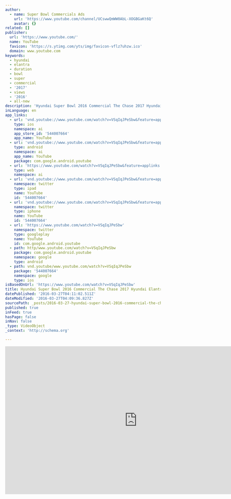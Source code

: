 ```yaml
---
author:
  - name: Super Bowl Commercials Ads
    url: 'https://www.youtube.com/channel/UCswwQmWW0AbL-XOGBGaKt6Q'
    avatar: {}
related: []
publisher:
  url: 'https://www.youtube.com/'
  name: YouTube
  favicon: 'https://s.ytimg.com/yts/img/favicon-vflz7uhzw.ico'
  domain: www.youtube.com
keywords:
  - hyundai
  - elantra
  - duration
  - bowl
  - super
  - commercial
  - '2017'
  - views
  - '2016'
  - all-new
description: 'Hyundai Super Bowl 2016 Commercial The Chase 2017 Hyundai Elantra. The Chase Hyundai Super Bowl Commercial | The 2017 Hyundai Elantra. What if you could remotely start your car by simply talking to your smartwatch? The all-new Hyundai Elantra with Blue Link® makes that possible, so when you need to leave in a hurry, even a big hurry, it just may come in handy.'
inLanguage: en
app_links:
  - url: 'vnd.youtube://www.youtube.com/watch?v=VSqIqJPeSbw&feature=applinks'
    type: ios
    namespace: ai
    app_store_id: '544007664'
    app_name: YouTube
  - url: 'vnd.youtube://www.youtube.com/watch?v=VSqIqJPeSbw&feature=applinks'
    type: android
    namespace: ai
    app_name: YouTube
    package: com.google.android.youtube
  - url: 'https://www.youtube.com/watch?v=VSqIqJPeSbw&feature=applinks'
    type: web
    namespace: ai
  - url: 'vnd.youtube://www.youtube.com/watch?v=VSqIqJPeSbw&feature=applinks'
    namespace: twitter
    type: ipad
    name: YouTube
    id: '544007664'
  - url: 'vnd.youtube://www.youtube.com/watch?v=VSqIqJPeSbw&feature=applinks'
    namespace: twitter
    type: iphone
    name: YouTube
    id: '544007664'
  - url: 'https://www.youtube.com/watch?v=VSqIqJPeSbw'
    namespace: twitter
    type: googleplay
    name: YouTube
    id: com.google.android.youtube
  - path: http/www.youtube.com/watch?v=VSqIqJPeSbw
    package: com.google.android.youtube
    namespace: google
    type: android
  - path: vnd.youtube/www.youtube.com/watch?v=VSqIqJPeSbw
    package: '544007664'
    namespace: google
    type: ios
isBasedOnUrl: 'https://www.youtube.com/watch?v=VSqIqJPeSbw'
title: Hyundai Super Bowl 2016 Commercial The Chase 2017 Hyundai Elantra
datePublished: '2016-03-27T04:11:02.511Z'
dateModified: '2016-03-27T04:09:36.827Z'
sourcePath: _posts/2016-03-27-hyundai-super-bowl-2016-commercial-the-chase-2017-hyundai-el.md
published: true
inFeed: true
hasPage: false
inNav: false
_type: VideoObject
_context: 'http://schema.org'

---
```

<iframe src="https://cdn.embedly.com/widgets/media.html?src=https%3A%2F%2Fwww.youtube.com%2Fembed%2FVSqIqJPeSbw%3Ffeature%3Doembed&amp;url=https%3A%2F%2Fwww.youtube.com%2Fwatch%3Fv%3DVSqIqJPeSbw&amp;image=https%3A%2F%2Fi.ytimg.com%2Fvi%2FVSqIqJPeSbw%2Fhqdefault.jpg&amp;key=b7d04c9b404c499eba89ee7072e1c4f7&amp;type=text%2Fhtml&amp;schema=youtube" width="854" height="480" scrolling="no" frameborder="0" allowfullscreen="allowfullscreen" style=""></iframe>